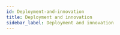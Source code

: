 ```yaml
---
id: Deployment-and-innovation
title: Deployment and innovation
sidebar_label: Deployment and innovation
---
```


